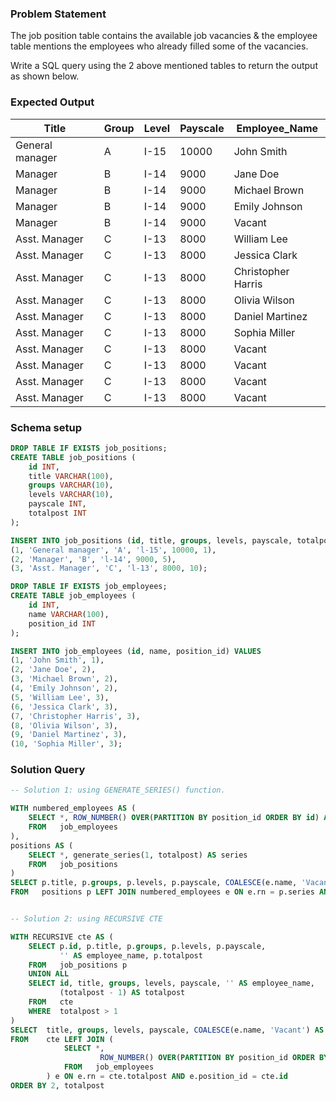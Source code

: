 ### Problem Statement

The job position table contains the available job vacancies & the employee table mentions the employees who already filled some of the vacancies. 

Write a SQL query using the 2 above mentioned tables to return the output as shown below.

### Expected Output

| Title            | Group | Level | Payscale | Employee_Name      |
|------------------|-------|-------|----------|--------------------|
| General manager  | A     | I-15  | 10000    | John Smith         |
| Manager          | B     | I-14  | 9000     | Jane Doe           |
| Manager          | B     | I-14  | 9000     | Michael Brown      |
| Manager          | B     | I-14  | 9000     | Emily Johnson      |
| Manager          | B     | I-14  | 9000     | Vacant             |
| Asst. Manager    | C     | I-13  | 8000     | William Lee        |
| Asst. Manager    | C     | I-13  | 8000     | Jessica Clark      |
| Asst. Manager    | C     | I-13  | 8000     | Christopher Harris |
| Asst. Manager    | C     | I-13  | 8000     | Olivia Wilson      |
| Asst. Manager    | C     | I-13  | 8000     | Daniel Martinez    |
| Asst. Manager    | C     | I-13  | 8000     | Sophia Miller      |
| Asst. Manager    | C     | I-13  | 8000     | Vacant             |
| Asst. Manager    | C     | I-13  | 8000     | Vacant             |
| Asst. Manager    | C     | I-13  | 8000     | Vacant             |
| Asst. Manager    | C     | I-13  | 8000     | Vacant             |


### Schema setup

```sql
DROP TABLE IF EXISTS job_positions;
CREATE TABLE job_positions (
    id INT,
    title VARCHAR(100),
    groups VARCHAR(10),
    levels VARCHAR(10),
    payscale INT,
    totalpost INT
);

INSERT INTO job_positions (id, title, groups, levels, payscale, totalpost) VALUES 
(1, 'General manager', 'A', 'l-15', 10000, 1),
(2, 'Manager', 'B', 'l-14', 9000, 5),
(3, 'Asst. Manager', 'C', 'l-13', 8000, 10);
```
```sql
DROP TABLE IF EXISTS job_employees;
CREATE TABLE job_employees (
    id INT,
    name VARCHAR(100),
    position_id INT
);

INSERT INTO job_employees (id, name, position_id) VALUES
(1, 'John Smith', 1),
(2, 'Jane Doe', 2),
(3, 'Michael Brown', 2),
(4, 'Emily Johnson', 2),
(5, 'William Lee', 3),
(6, 'Jessica Clark', 3),
(7, 'Christopher Harris', 3),
(8, 'Olivia Wilson', 3),
(9, 'Daniel Martinez', 3),
(10, 'Sophia Miller', 3);
```

### Solution Query

```sql
-- Solution 1: using GENERATE_SERIES() function.

WITH numbered_employees AS (
	SELECT *, ROW_NUMBER() OVER(PARTITION BY position_id ORDER BY id) AS rn
	FROM   job_employees
),
positions AS (
	SELECT *, generate_series(1, totalpost) AS series
	FROM   job_positions
)
SELECT p.title, p.groups, p.levels, p.payscale, COALESCE(e.name, 'Vacant') AS employee_name
FROM   positions p LEFT JOIN numbered_employees e ON e.rn = p.series AND e.position_id = p.id;


-- Solution 2: using RECURSIVE CTE

WITH RECURSIVE cte AS (
    SELECT p.id, p.title, p.groups, p.levels, p.payscale, 
           '' AS employee_name, p.totalpost
    FROM   job_positions p 
    UNION ALL
    SELECT id, title, groups, levels, payscale, '' AS employee_name, 
           (totalpost - 1) AS totalpost
    FROM   cte 
    WHERE  totalpost > 1
)
SELECT  title, groups, levels, payscale, COALESCE(e.name, 'Vacant') AS employee_name
FROM    cte LEFT JOIN (
            SELECT *, 
                    ROW_NUMBER() OVER(PARTITION BY position_id ORDER BY id) AS rn 
            FROM   job_employees
		) e ON e.rn = cte.totalpost AND e.position_id = cte.id
ORDER BY 2, totalpost
```


